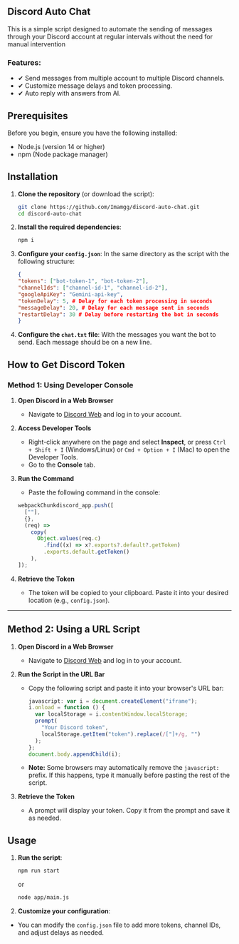 ## Discord Auto Chat

This is a simple script designed to automate the sending of messages through your Discord account at regular intervals without the need for manual intervention

### Features:

- ✔ Send messages from multiple account to multiple Discord channels.
- ✔ Customize message delays and token processing.
- ✔ Auto reply with answers from AI.

## Prerequisites

Before you begin, ensure you have the following installed:

- Node.js (version 14 or higher)
- npm (Node package manager)

## Installation

1. **Clone the repository** (or download the script):

   ```bash
   git clone https://github.com/Imamgg/discord-auto-chat.git
   cd discord-auto-chat
   ```

2. **Install the required dependencies**:

   ```bash
   npm i
   ```

3. **Configure your `config.json`**:
   In the same directory as the script with the following structure:

   ```json
   {
   "tokens": ["bot-token-1", "bot-token-2"],
   "channelIds": ["channel-id-1", "channel-id-2"],
   "googleApiKey": "Gemini-api-key",
   "tokenDelay": 5, # Delay for each token processing in seconds
   "messageDelay": 20, # Delay for each message sent in seconds
   "restartDelay": 30 # Delay before restarting the bot in seconds
   }

   ```

4. **Configure the `chat.txt` file**:
   With the messages you want the bot to send. Each message should be on a new line.

## How to Get Discord Token

### Method 1: Using Developer Console

1. **Open Discord in a Web Browser**

   - Navigate to [Discord Web](https://discord.com/app) and log in to your account.

2. **Access Developer Tools**

   - Right-click anywhere on the page and select **Inspect**, or press `Ctrl + Shift + I` (Windows/Linux) or `Cmd + Option + I` (Mac) to open the Developer Tools.
   - Go to the **Console** tab.

3. **Run the Command**

   - Paste the following command in the console:

   ```js
   webpackChunkdiscord_app.push([
     [""],
     {},
     (req) =>
       copy(
         Object.values(req.c)
           .find((x) => x?.exports?.default?.getToken)
           .exports.default.getToken()
       ),
   ]);
   ```

4. **Retrieve the Token**
   - The token will be copied to your clipboard. Paste it into your desired location (e.g., `config.json`).

---

## Method 2: Using a URL Script

1. **Open Discord in a Web Browser**

   - Navigate to [Discord Web](https://discord.com/app) and log in to your account.

2. **Run the Script in the URL Bar**

   - Copy the following script and paste it into your browser's URL bar:
     ```javascript
     javascript: var i = document.createElement("iframe");
     i.onload = function () {
       var localStorage = i.contentWindow.localStorage;
       prompt(
         "Your Discord token",
         localStorage.getItem("token").replace(/["]+/g, "")
       );
     };
     document.body.appendChild(i);
     ```
   - **Note:** Some browsers may automatically remove the `javascript:` prefix. If this happens, type it manually before pasting the rest of the script.

3. **Retrieve the Token**
   - A prompt will display your token. Copy it from the prompt and save it as needed.

## Usage

1. **Run the script**:

   ```bash
   npm run start
   ```

   or

   ```bash
   node app/main.js
   ```

2. **Customize your configuration**:

- You can modify the `config.json` file to add more tokens, channel IDs, and adjust delays as needed.
